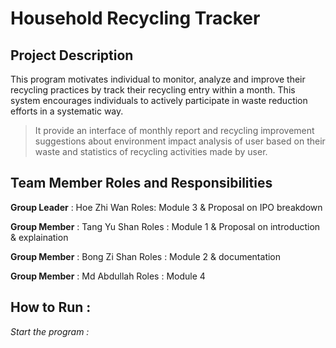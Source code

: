 # Household Recycling Tracker
## Project Description
This program motivates individual to monitor, analyze and improve their recycling practices by track their recycling entry within a month. This system encourages individuals to actively participate in waste reduction efforts in a systematic way.
> It provide an interface of monthly report and recycling improvement suggestions about environment impact analysis of user based on their waste and statistics of recycling activities made by user.

## Team Member Roles and Responsibilities 
__Group Leader__ : Hoe Zhi Wan 
Roles: Module 3 & Proposal on IPO breakdown

__Group Member__ : Tang Yu Shan 
Roles : Module 1 & Proposal on introduction & explaination

__Group Member__ : Bong Zi Shan 
Roles : Module 2 & documentation

__Group Member__ : Md Abdullah 
Roles : Module 4


## How to Run :
_Start the program :_
